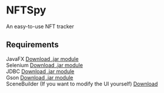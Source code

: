 # NFTSpy
An easy-to-use NFT tracker

## Requirements
JavaFX [Download .jar module](https://gluonhq.com/products/javafx/)\
Selenium [Download .jar module](https://github.com/SeleniumHQ/selenium/releases/download/selenium-4.16.0/selenium-server-4.16.1.jar)\
JDBC [Download .jar module](https://central.sonatype.com/artifact/org.xerial/sqlite-jdbc?smo=true)\
Gson [Download .jar module](https://repo1.maven.org/maven2/com/google/code/gson/gson/2.10.1/gson-2.10.1.jar)\
SceneBuilder (If you want to modify the UI yourself) [Download](https://gluonhq.com/products/scene-builder/)

